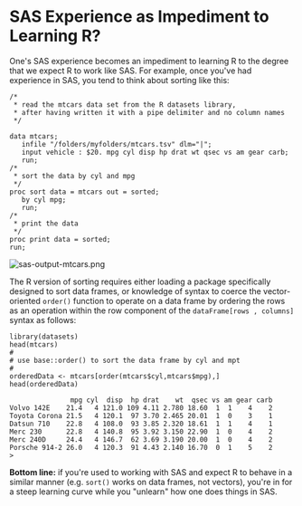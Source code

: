 # SAS Experience as Impediment to Learning R? 

One's SAS experience becomes an impediment to learning R to the degree that we expect R to work like SAS. For example, once you've had experience in SAS, you tend to think about sorting like this:

    /*
     * read the mtcars data set from the R datasets library,
     * after having written it with a pipe delimiter and no column names
     */

    data mtcars;
       infile "/folders/myfolders/mtcars.tsv" dlm="|";
       input vehicle : $20. mpg cyl disp hp drat wt qsec vs am gear carb;
       run;
    /*
     * sort the data by cyl and mpg
     */  
    proc sort data = mtcars out = sorted;
       by cyl mpg;
       run;
    /*
     * print the data
     */  
    proc print data = sorted;
    run;


![sas-output-mtcars.png](https://coursera-forum-screenshots.s3.amazonaws.com/69/ca71306a2411e5abbc6b922f7b95ed/sas-output-mtcars.png)  



The R version of sorting requires either loading a package specifically designed to sort data frames, or knowledge of syntax to coerce the vector-oriented `order()` function to operate on a data frame by ordering the rows as an operation within the row component of the `dataFrame[rows , columns]` syntax as follows:

    library(datasets)
    head(mtcars)
    #
    # use base::order() to sort the data frame by cyl and mpt
    #
    orderedData <- mtcars[order(mtcars$cyl,mtcars$mpg),]
    head(orderedData)

                   mpg cyl  disp  hp drat    wt  qsec vs am gear carb
    Volvo 142E    21.4   4 121.0 109 4.11 2.780 18.60  1  1    4    2
    Toyota Corona 21.5   4 120.1  97 3.70 2.465 20.01  1  0    3    1
    Datsun 710    22.8   4 108.0  93 3.85 2.320 18.61  1  1    4    1
    Merc 230      22.8   4 140.8  95 3.92 3.150 22.90  1  0    4    2
    Merc 240D     24.4   4 146.7  62 3.69 3.190 20.00  1  0    4    2
    Porsche 914-2 26.0   4 120.3  91 4.43 2.140 16.70  0  1    5    2
    >

**Bottom line:** if you're used to working with SAS and expect R to behave in a similar manner (e.g. `sort()` works on data frames, not vectors), you're in for a steep learning curve while you "unlearn" how one does things in SAS.
